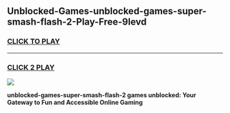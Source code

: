 
## Unblocked-Games-unblocked-games-super-smash-flash-2-Play-Free-9levd
<h3>
<a href="https://premium76.site?title=unblocked-games-super-smash-flash-2&ref=18A1">CLICK TO PLAY</a></h3>
<hr>

<h3>
<a href="https://premium76.site?title=unblocked-games-super-smash-flash-2&ref=18A1">CLICK 2 PLAY</a>
  
</h3>

<a href="https://premium76.site?title=unblocked-games-super-smash-flash-2&ref=18A1"><img src="https://clearcache.store/games.png"></a>


**unblocked-games-super-smash-flash-2 games unblocked: Your Gateway to Fun and Accessible Online Gaming**
